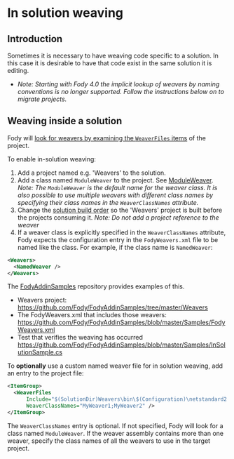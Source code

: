 <!--
This file was generate by MarkdownSnippets.
Source File: /pages/mdsource/in-solution-weaving.source.md
To change this file edit the source file and then re-run the generation using either the dotnet global tool (https://github.com/SimonCropp/MarkdownSnippets#markdownsnippetstool) or using the api (https://github.com/SimonCropp/MarkdownSnippets#running-as-a-unit-test).
-->
# In solution weaving


## Introduction

Sometimes it is necessary to have weaving code specific to a solution. In this case it is desirable to have that code exist in the same solution it is editing.

- _Note: Starting with Fody 4.0 the implicit lookup of weavers by naming conventions is no longer supported.
  Follow the instructions below on to migrate projects._


## Weaving inside a solution

Fody will [look for weavers by examining the `WeaverFiles` items](addin-discovery.md) of the project.


To enable in-solution weaving:

  1. Add a project named e.g. 'Weavers' to the solution.
  1. Add a class named `ModuleWeaver` to the project. See [ModuleWeaver](addin-development.md#weaver-project).
     _Note: The `ModuleWeaver` is the default name for the weaver class. It is also possible to use multiple weavers with different class names by specifying their class names in the `WeaverClassNames` attribute._
  1. Change the [solution build order](https://docs.microsoft.com/en-au/visualstudio/ide/how-to-create-and-remove-project-dependencies) so the 'Weavers' project is built before the projects consuming it. _Note: Do not add a project reference to the weaver_
  1. If a weaver class is explicitly specified in the `WeaverClassNames` attribute, Fody expects the configuration entry in the `FodyWeavers.xml` file to be named like the class. For example, if the class name is `NamedWeaver`:

```xml
<Weavers>
  <NamedWeaver />
</Weavers>
```

The [FodyAddinSamples](https://github.com/Fody/FodyAddinSamples/) repository provides examples of this.

 * Weavers project: https://github.com/Fody/FodyAddinSamples/tree/master/Weavers
 * The FodyWeavers.xml that includes those weavers: https://github.com/Fody/FodyAddinSamples/blob/master/Samples/FodyWeavers.xml
 * Test that verifies the weaving has occurred https://github.com/Fody/FodyAddinSamples/blob/master/Samples/InSolutionSample.cs

To **optionally** use a custom named weaver file for in solution weaving, add an entry to the project file:

```xml
<ItemGroup>
  <WeaverFiles
      Include="$(SolutionDir)Weavers\bin\$(Configuration)\netstandard2.0\Weavers.dll"
      WeaverClassNames="MyWeaver1;MyWeaver2" />
</ItemGroup>
```

The `WeaverClassNames` entry is optional. If not specified, Fody will look for a class named `ModuleWeaver`.
If the weaver assembly contains more than one weaver, specify the class names of all the weavers to use in the target project.
